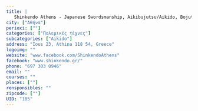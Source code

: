 ```yaml
---
title: |
   Shinkendo Athens - Japanese Swordsmanship, Aikibujutsu/Aikido, Bojutsu
city: ["Αθήνα"]
perioxi: [""]
categories: ["Πολεμικές τέχνες"]
subcategories: ["Aikido"]
address: "Ious 23, Athina 118 54, Greece"
logoimg: ""
website: "www.facebook.com/ShinkendoAthens"
facebook: "www.shinkendo.gr/"
phone: "697 303 0946"
email: ""
courses: ""
places: [""]
rensponsibles: ""
zipcode: [""]
UID: "105"
---
```




